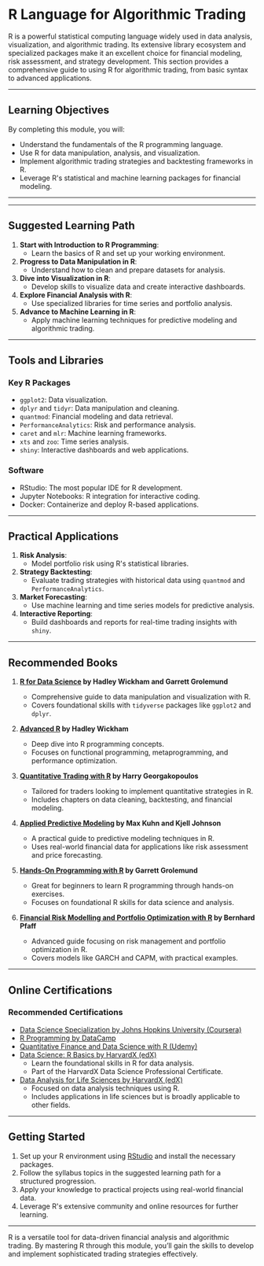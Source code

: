 # R Language for Algorithmic Trading

R is a powerful statistical computing language widely used in data analysis, visualization, and algorithmic trading. Its extensive library ecosystem and specialized packages make it an excellent choice for financial modeling, risk assessment, and strategy development. This section provides a comprehensive guide to using R for algorithmic trading, from basic syntax to advanced applications.

---

## Learning Objectives

By completing this module, you will:
- Understand the fundamentals of the R programming language.
- Use R for data manipulation, analysis, and visualization.
- Implement algorithmic trading strategies and backtesting frameworks in R.
- Leverage R's statistical and machine learning packages for financial modeling.

---


---

## Suggested Learning Path

1. **Start with Introduction to R Programming**:
   - Learn the basics of R and set up your working environment.
2. **Progress to Data Manipulation in R**:
   - Understand how to clean and prepare datasets for analysis.
3. **Dive into Visualization in R**:
   - Develop skills to visualize data and create interactive dashboards.
4. **Explore Financial Analysis with R**:
   - Use specialized libraries for time series and portfolio analysis.
5. **Advance to Machine Learning in R**:
   - Apply machine learning techniques for predictive modeling and algorithmic trading.

---

## Tools and Libraries

### Key R Packages
- `ggplot2`: Data visualization.
- `dplyr` and `tidyr`: Data manipulation and cleaning.
- `quantmod`: Financial modeling and data retrieval.
- `PerformanceAnalytics`: Risk and performance analysis.
- `caret` and `mlr`: Machine learning frameworks.
- `xts` and `zoo`: Time series analysis.
- `shiny`: Interactive dashboards and web applications.

### Software
- RStudio: The most popular IDE for R development.
- Jupyter Notebooks: R integration for interactive coding.
- Docker: Containerize and deploy R-based applications.

---

## Practical Applications

1. **Risk Analysis**:
   - Model portfolio risk using R's statistical libraries.
2. **Strategy Backtesting**:
   - Evaluate trading strategies with historical data using `quantmod` and `PerformanceAnalytics`.
3. **Market Forecasting**:
   - Use machine learning and time series models for predictive analysis.
4. **Interactive Reporting**:
   - Build dashboards and reports for real-time trading insights with `shiny`.

---

## Recommended Books

1. **[R for Data Science](https://r4ds.had.co.nz/) by Hadley Wickham and Garrett Grolemund**
   - Comprehensive guide to data manipulation and visualization with R.
   - Covers foundational skills with `tidyverse` packages like `ggplot2` and `dplyr`.

2. **[Advanced R](https://adv-r.hadley.nz/) by Hadley Wickham**
   - Deep dive into R programming concepts.
   - Focuses on functional programming, metaprogramming, and performance optimization.

3. **[Quantitative Trading with R](https://www.packtpub.com/) by Harry Georgakopoulos**
   - Tailored for traders looking to implement quantitative strategies in R.
   - Includes chapters on data cleaning, backtesting, and financial modeling.

4. **[Applied Predictive Modeling](https://www.springer.com/) by Max Kuhn and Kjell Johnson**
   - A practical guide to predictive modeling techniques in R.
   - Uses real-world financial data for applications like risk assessment and price forecasting.

5. **[Hands-On Programming with R](https://www.oreilly.com/) by Garrett Grolemund**
   - Great for beginners to learn R programming through hands-on exercises.
   - Focuses on foundational R skills for data science and analysis.

6. **[Financial Risk Modelling and Portfolio Optimization with R](https://www.amazon.com/) by Bernhard Pfaff**
   - Advanced guide focusing on risk management and portfolio optimization in R.
   - Covers models like GARCH and CAPM, with practical examples.

---

## Online Certifications

### Recommended Certifications
- [Data Science Specialization by Johns Hopkins University (Coursera)](https://www.coursera.org/)
- [R Programming by DataCamp](https://www.datacamp.com/)
- [Quantitative Finance and Data Science with R (Udemy)](https://www.udemy.com/)
- [Data Science: R Basics by HarvardX (edX)](https://www.edx.org/)
  - Learn the foundational skills in R for data analysis.
  - Part of the HarvardX Data Science Professional Certificate.
- [Data Analysis for Life Sciences by HarvardX (edX)](https://www.edx.org/)
  - Focused on data analysis techniques using R.
  - Includes applications in life sciences but is broadly applicable to other fields.

---

## Getting Started

1. Set up your R environment using [RStudio](https://rstudio.com/) and install the necessary packages.
2. Follow the syllabus topics in the suggested learning path for a structured progression.
3. Apply your knowledge to practical projects using real-world financial data.
4. Leverage R's extensive community and online resources for further learning.

---

R is a versatile tool for data-driven financial analysis and algorithmic trading. By mastering R through this module, you’ll gain the skills to develop and implement sophisticated trading strategies effectively.
